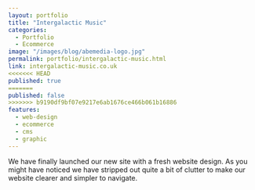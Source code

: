 ```yaml
---
layout: portfolio
title: "Intergalactic Music"
categories: 
  - Portfolio
  - Ecommerce
image: "/images/blog/abemedia-logo.jpg"
permalink: portfolio/intergalactic-music.html
link: intergalactic-music.co.uk
<<<<<<< HEAD
published: true
=======
published: false
>>>>>>> b9190df9bf07e9217e6ab1676ce466b061b16886
features:
  - web-design
  - ecommerce
  - cms
  - graphic
---
```


We have finally launched our new site with a fresh website design. 
As you might have noticed we have stripped out quite a bit of clutter to make our website clearer and simpler to navigate.
